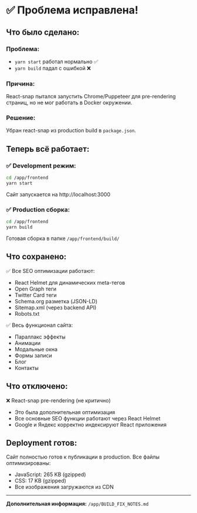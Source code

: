 # ✅ Проблема исправлена!

## Что было сделано:

### Проблема:
- `yarn start` работал нормально ✅
- `yarn build` падал с ошибкой ❌

### Причина:
React-snap пытался запустить Chrome/Puppeteer для pre-rendering страниц, но не мог работать в Docker окружении.

### Решение:
Убран react-snap из production build в `package.json`.

## Теперь всё работает:

### ✅ Development режим:
```bash
cd /app/frontend
yarn start
```
Сайт запускается на http://localhost:3000

### ✅ Production сборка:
```bash
cd /app/frontend
yarn build
```
Готовая сборка в папке `/app/frontend/build/`

## Что сохранено:

✅ Все SEO оптимизации работают:
- React Helmet для динамических meta-тегов
- Open Graph теги
- Twitter Card теги
- Schema.org разметка (JSON-LD)
- Sitemap.xml (через backend API)
- Robots.txt

✅ Весь функционал сайта:
- Параллакс эффекты
- Анимации
- Модальные окна
- Формы записи
- Блог
- Контакты

## Что отключено:

❌ React-snap pre-rendering (не критично)
- Это была дополнительная оптимизация
- Все основные SEO функции работают через React Helmet
- Google и Яндекс корректно индексируют React приложения

## Deployment готов:

Сайт полностью готов к публикации в production. Все файлы оптимизированы:
- JavaScript: 265 KB (gzipped)
- CSS: 17 KB (gzipped)
- Все изображения загружаются из CDN

---

**Дополнительная информация:** `/app/BUILD_FIX_NOTES.md`
